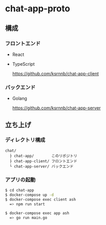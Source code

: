 # chat-app-proto

## 構成

### フロントエンド

- React
- TypeScript

    https://github.com/ksrnnb/chat-app-client

### バックエンド

- Golang

    https://github.com/ksrnnb/chat-app-server

## 立ち上げ

### ディレクトリ構成

```
chat/
  ├ chat-app/        このリポジトリ
  ├ chat-app-client/ フロントエンド
  └ chat-app-server/ バックエンド
```

### アプリの起動

```bash
$ cd chat-app
$ docker-compose up -d
$ docker-compose exec client ash
  => npm run start

$ docker-compose exec app ash
  => go run main.go
```
